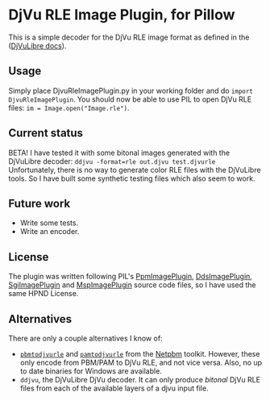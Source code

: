 # DjVu RLE Image Plugin, for Pillow
This is a simple decoder for the DjVu RLE image format as defined in the ([DjVuLibre docs](http://djvu.sourceforge.net/doc/man/csepdjvu.html)).

## Usage
Simply place DjvuRleImagePlugin.py in your working folder and do `import DjvuRleImagePlugin`. You should now be able to use PIL to open DjVu RLE files: `im = Image.open("Image.rle")`.

## Current status
BETA! I have tested it with some bitonal images generated with the DjVuLibre decoder:
    `ddjvu -format=rle out.djvu test.djvurle`
Unfortunately, there is no way to generate color RLE files with the DjVuLibre tools. So I have built some synthetic testing files which also seem to work.

## Future work
- Write some tests.
- Write an encoder.

## License
The plugin was written following PIL's [PpmImagePlugin](https://github.com/python-pillow/Pillow/blob/master/src/PIL/PpmImagePlugin.py), [DdsImagePlugin](https://github.com/python-pillow/Pillow/blob/master/docs/example/DdsImagePlugin.py), [SgiImagePlugin](https://pillow.readthedocs.io/en/stable/_modules/PIL/SgiImagePlugin.html) and [MspImagePlugin](https://pillow.readthedocs.io/en/stable/_modules/PIL/MspImagePlugin.html) source code files, so I have used the same HPND License.

## Alternatives
There are only a couple alternatives I know of:
- [`pbmtodjvurle`](http://netpbm.sourceforge.net/doc/pbmtodjvurle.html) and [`pamtodjvurle`](http://netpbm.sourceforge.net/doc/pamtodjvurle.html) from the [Netpbm](http://netpbm.sourceforge.net/) toolkit. However, these only encode from PBM/PAM to DjVu RLE, and not vice versa. Also, no up to date binaries for Windows are available.
- `ddjvu`, the DjVuLibre DjVu decoder. It can only produce _bitonal_ DjVu RLE files from each of the available layers of a djvu input file.
